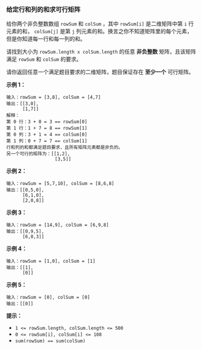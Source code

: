 ### 给定行和列的和求可行矩阵 ###
给你两个非负整数数组 `rowSum` 和 `colSum` ，其中 `rowSum[i]` 是二维矩阵中第 `i` 行元素的和， `colSum[j]` 是第 `j` 列元素的和。换言之你不知道矩阵里的每个元素，但是你知道每一行和每一列的和。

请找到大小为 `rowSum.length x colSum.length` 的任意 **非负整数** 矩阵，且该矩阵满足 `rowSum` 和 `colSum` 的要求。

请你返回任意一个满足题目要求的二维矩阵，题目保证存在 **至少一个** 可行矩阵。



**示例 1：**

```
输入：rowSum = [3,8], colSum = [4,7]
输出：[[3,0],
      [1,7]]
解释：
第 0 行：3 + 0 = 3 == rowSum[0]
第 1 行：1 + 7 = 8 == rowSum[1]
第 0 列：3 + 1 = 4 == colSum[0]
第 1 列：0 + 7 = 7 == colSum[1]
行和列的和都满足题目要求，且所有矩阵元素都是非负的。
另一个可行的矩阵为：[[1,2],
                  [3,5]]
```

**示例 2：**

```
输入：rowSum = [5,7,10], colSum = [8,6,8]
输出：[[0,5,0],
      [6,1,0],
      [2,0,8]]
```

**示例 3：**

```
输入：rowSum = [14,9], colSum = [6,9,8]
输出：[[0,9,5],
      [6,0,3]]
```

**示例 4：**

```
输入：rowSum = [1,0], colSum = [1]
输出：[[1],
      [0]]
```

**示例 5：**

```
输入：rowSum = [0], colSum = [0]
输出：[[0]]
```



**提示：**

* `1 <= rowSum.length, colSum.length <= 500`
* `0 <= rowSum[i], colSum[i] <= 108`
* `sum(rowSum) == sum(colSum)`

